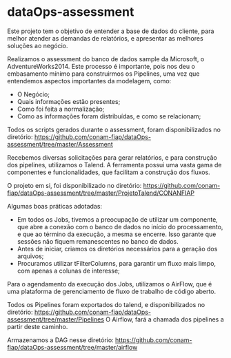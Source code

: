 # dataOps-assessment
Este projeto tem o objetivo de entender a base de dados do cliente, para melhor atender as demandas de relatórios, e apresentar as melhores soluções ao negócio.

Realizamos o assessment do banco de dados sample da Microsoft, o AdventureWorks2014. Este processo é importante, pois nos deu o embasamento mínimo para construirmos os Pipelines, uma vez que entendemos aspectos importantes da modelagem, como: 

<ul>
  <li>O Negócio;</li>
  <li>Quais informações estão presentes;</li>
  <li>Como foi feita a normalização;</li>
  <li>Como as informações foram distribuídas, e como se relacionam;</li>
</ul>

Todos os scripts gerados durante o assessment, foram disponibilizados no diretório:
https://github.com/conam-fiap/dataOps-assessment/tree/master/Assessment

Recebemos diversas solicitações para gerar relatórios, e para construção dos pipelines, utilizamos o Talend. A ferramenta possui uma vasta gama de componentes e funcionalidades, que facilitam a construção dos fluxos. 

O projeto em si, foi disponibilizado no diretório:
https://github.com/conam-fiap/dataOps-assessment/tree/master/ProjetoTalend/CONANFIAP

Algumas boas práticas adotadas:

<ul>
  <li>Em todos os Jobs, tivemos a preocupação de utilizar um componente, que abre a conexão com o banco de dados no início do processamento, e que ao término da execução, a mesma se encerre. Isso garante que sessões não fiquem remanescentes no banco de dados.</li>
  <li>Antes de iniciar, criamos os diretórios necessários para a geração dos arquivos;</li>
  <li>Procuramos utilizar tFilterColumns, para garantir um fluxo mais limpo, com apenas a colunas de interesse;</li>
</ul>

Para o agendamento da execução dos Jobs, utilizamos o AirFlow, que é uma plataforma de gerenciamento de fluxo de trabalho de código aberto.

Todos os Pipelines foram exportados do talend, e disponibilizados no diretório:
https://github.com/conam-fiap/dataOps-assessment/tree/master/Pipelines 
O Airflow, fará a chamada dos pipelines a partir deste caminho.

Armazenamos a DAG nesse diretório: https://github.com/conam-fiap/dataOps-assessment/tree/master/airflow

